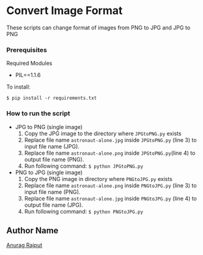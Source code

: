 # Convert Image Format

These scripts can change format of images from PNG to JPG and JPG to PNG

### Prerequisites

Required Modules
- PIL==1.1.6

To install:
```
$ pip install -r requirements.txt
```

### How to run the script

- JPG to PNG (single image)
    1. Copy the JPG image to the directory where `JPGtoPNG.py` exists
    2. Replace file name `astronaut-alone.jpg` inside `JPGtoPNG.py`
	   (line 3) to input file name (JPG).
    3. Replace file name `astronaut-alone.png` inside `JPGtoPNG.py`(line 4) to
       output file name (PNG).
    4. Run following command:
      ```
      $ python JPGtoPNG.py
      ```
- PNG to JPG (single image)
    1. Copy the PNG image in directory where `PNGtoJPG.py` exists
    2. Replace file name `astronaut-alone.png` inside `PNGtoJPG.py`
	   (line 3) to input file name (PNG).
    3. Replace file name `astronaut-alone.jpg` inside `PNGtoJPG.py`
	   (line 4) to output file name (JPG).
    4. Run following command:
      ```
      $ python PNGtoJPG.py
      ```

## Author Name

[Anurag Rajput](https://github.com/anurag0345)
